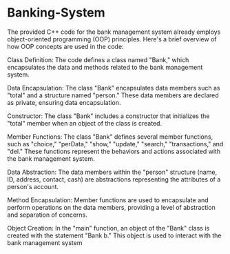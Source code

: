 # Banking-System

The provided C++ code for the bank management system already employs object-oriented programming (OOP) principles. Here's a brief overview of how OOP concepts are used in the code:

Class Definition: The code defines a class named "Bank," which encapsulates the data and methods related to the bank management system.

Data Encapsulation: The class "Bank" encapsulates data members such as "total" and a structure named "person." These data members are declared as private, ensuring data encapsulation.

Constructor: The class "Bank" includes a constructor that initializes the "total" member when an object of the class is created.

Member Functions: The class "Bank" defines several member functions, such as "choice," "perData," "show," "update," "search," "transactions," and "del." These functions represent the behaviors and actions associated with the bank management system.

Data Abstraction: The data members within the "person" structure (name, ID, address, contact, cash) are abstractions representing the attributes of a person's account.

Method Encapsulation: Member functions are used to encapsulate and perform operations on the data members, providing a level of abstraction and separation of concerns.

Object Creation: In the "main" function, an object of the "Bank" class is created with the statement "Bank b." This object is used to interact with the bank management system
